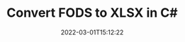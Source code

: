 ---
############################# Static ############################
layout: "auto-gen-conversion"
date: 2022-03-01T15:12:22
draft: false
otherformats: csv dif epub fods htm html json mht mhtml ods pdf sxc tex tsv xlam xls xlsb xlsm xlsx xlt xltm xltx xml xps
breadcrumb: FODS to XLSX in C#

############################# Head ############################
head_title: "FODS to XLSX Converter in C#"
head_description: "Convert FODS to XLSX in .NET using a few lines of code. Use the GroupDocs Document Conversion API to convert over 160 file formats."

############################# Header ############################
title: "Convert FODS to XLSX in C#"
description: "FODS to XLSX conversion with a few lines of .NET code"
bg_image: "https://cms.admin.containerize.com/templates/aspose/App_Themes/V3/images/bg/header1.png"
bg_overlay: false
button:
    enable: true

############################# SubMenu ############################
submenu:
    enable: true

    left:
        img_alt: "GroupDocs.Conversion for .NET"
        image: "https://cms.admin.containerize.com/templates/groupdocs/images/product-logos/90x90-noborder/groupdocs-conversion-net.png"
        product: "GroupDocs.Conversion"
        platform: ".NET"

    

############################# About ############################
about:
    enable: true
    title: "About GroupDocs.Conversion для .NET API"
    content: |
        [GroupDocs.Conversion for .NET](https://products.groupdocs.com/conversion/net/) can be used to convert Microsoft Word, Excel, PowerPoint, PDF, Visio and other formats. GroupDocs.Conversion is a standalone API that is suitable for back-end and internal systems where high performance is required. It does not depend on any software such as Microsoft or Open Office.
    

overview:
    enable: true
    content: |
        Convert your FODS files to XLSX in .NET easily. You can use just a couple of C# code lines in any platform of your choice like - Windows, Linux, macOS.
        You can try FODS to XLSX conversion for free and evaluate conversion results quality.
        Along with simple file conversion scenarios you can try more advanced options for loading source FODS file and for saving output XLSX result. 
        
        For example, for the source FODS file you may use the following load options:

        * auto-detect file format;
        * specify password for protected files (if file format supports it);
        * replace missing fonts to preserve document appearance.
        
        There are also advanced convert options for the XLSX file:

        * convert specific document page or page range;
        * add a watermark to the converted XLSX file.

        Once conversion is completed you can save your XLSX file to the local file path or any third-party storage like FTP, Amazon S3, Google Drive, Dropbox etc.
        Please note - to convert FODS to XLSX there is no need for any additional software installed - like MS Office, Open Office, Adobe Acrobat Reader etc. 


############################# Steps ############################
steps:
    enable: true
    title_left: "Steps to convert FODS to XLSX in C#"
    content_left: |
        [GroupDocs.Conversion](https://products.groupdocs.com/conversion/net/) makes it easy for developers to convert a FODS file to XLSX with a few lines of code.

        * Create an instance of the Converter class and provide the file FODS with the full path
        * Create and set ConvertOptions for XLSX type.
        * Call the Converter.Convert method and pass the full path and format (XLSX) as a parameter
        
    title_right: "System Requirements"
    content_right: |
        Basic conversion with GroupDocs.Conversion for .NET can be done in just a few simple steps. Our APIs are supported on all major platforms and operating systems. Before executing the code below, make sure you have the following prerequisites installed on your system.

        * Operating systems: Microsoft Windows, Linux, MacOS
        * Development environments: Microsoft Visual Studio, Xamarin, MonoDevelop
        * Frameworks: .NET Framework, .NET Standard, .NET Core, Mono
        * Get the latest GroupDocs.Conversion for .NET from [Nuget](https://www.nuget.org/packages/groupdocs.conversion)
        
    code: |
        ```cs
        // Load FODS file
        var converter = new GroupDocs.Conversion.Converter("template.fods");
        // Set conversion parameters for XLSX format
        var convertOptions = converter.GetPossibleConversions()["xlsx"].ConvertOptions;
        // Convert to XLSX format
        converter.Convert("output.xlsx", convertOptions);        
        ```
        
demos:
    enable: true
    title: "FODS to XLSX Live Demo"
    content: |
       Convert FODS to XLSX now by visiting the [GroupDocs.Conversion App](https://products.groupdocs.app/conversion/family) website. Online demo has the following advantages
          

more_formats:
    enable: true
    title: "Other supported transformations FODS"
    content: "You can also convert FODS to many other file formats. Please see the list below."
       
       
back_to_top:
    enable: true
---